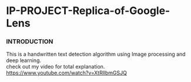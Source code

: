 # IP-PROJECT-Replica-of-Google-Lens
### INTRODUCTION
This is a handwritten text detection algorithm using Image processing and deep learning.\
check out my video for total explanation.\
https://www.youtube.com/watch?v=XtRllbmGSJQ

